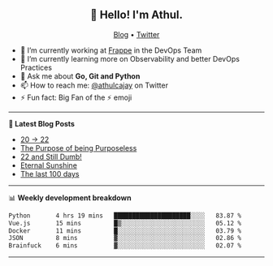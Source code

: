 <h2 align="center">👋 Hello! I'm Athul.</h2>
<p align="center">
  <a href="https://blog.athulcyriac.in">Blog</a> •
  <a href="https://twitter.com/athulcajay">Twitter</a>
</p>


- 🔭 I’m currently working at [Frappe](https://frappe.io) in the DevOps Team
- 🌱 I’m currently learning more on Observability and better DevOps Practices
- 💬 Ask me about **Go, Git and Python**
- 📫 How to reach me: [@athulcajay](https://twitter.com/athulcajay) on Twitter
- ⚡ Fun fact: Big Fan of the :zap: emoji

-------

**📝 Latest Blog Posts**

<!-- BLOG-POST-LIST:START -->
- [20 → 22](https://blog.athulcyriac.in/blog/20-and-22/)
- [The Purpose of being Purposeless](https://blog.athulcyriac.in/blog/purpose/)
- [22 and Still Dumb!](https://blog.athulcyriac.in/blog/2022/)
- [Eternal Sunshine](https://blog.athulcyriac.in/blog/college-trip/)
- [The last 100 days](https://blog.athulcyriac.in/blog/final-year/)
<!-- BLOG-POST-LIST:END -->

-------

📊 **Weekly development breakdown**
<!--START_SECTION:waka-->

```txt
Python       4 hrs 19 mins   █████████████████████░░░░   83.87 %
Vue.js       15 mins         █▒░░░░░░░░░░░░░░░░░░░░░░░   05.12 %
Docker       11 mins         █░░░░░░░░░░░░░░░░░░░░░░░░   03.79 %
JSON         8 mins          ▓░░░░░░░░░░░░░░░░░░░░░░░░   02.86 %
Brainfuck    6 mins          ▓░░░░░░░░░░░░░░░░░░░░░░░░   02.07 %
```

<!--END_SECTION:waka-->

-------
